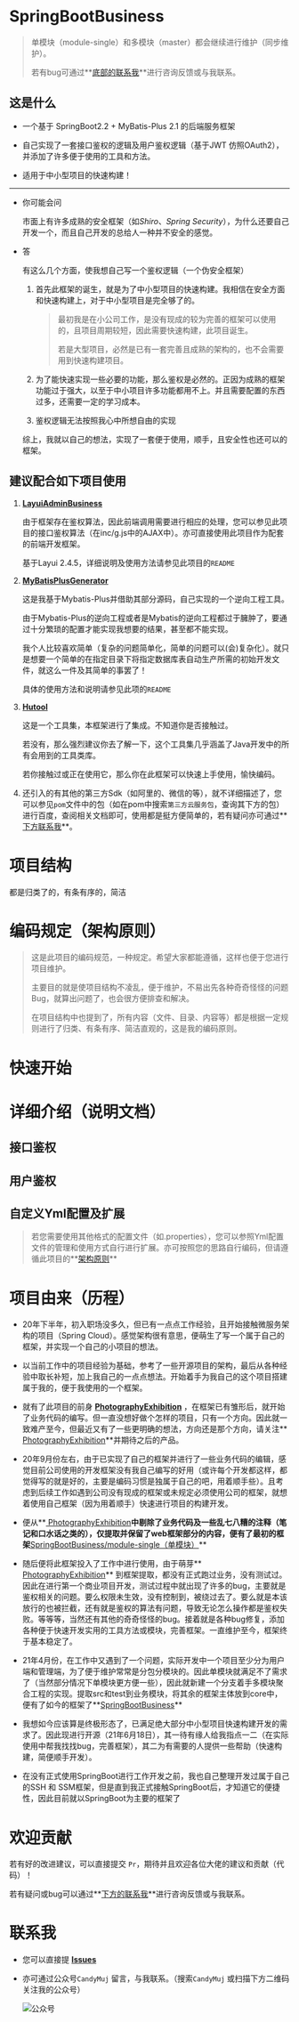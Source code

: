 # SpringBootBusiness

> 单模块（module-single）和多模块（master）都会继续进行维护（同步维护）。
>
> 若有bug可通过**[底部的联系我](#联系我)**进行咨询反馈或与我联系。



## 这是什么

* 一个基于 SpringBoot2.2 + MyBatis-Plus 2.1 的后端服务框架

* 自己实现了一套接口鉴权的逻辑及用户鉴权逻辑（基于JWT 仿照OAuth2），并添加了许多便于使用的工具和方法。

* 适用于中小型项目的快速构建！

---

* 你可能会问

  市面上有许多成熟的安全框架（如*Shiro*、*Spring Security*），为什么还要自己开发一个，而且自己开发的总给人一种并不安全的感觉。

* 答

  有这么几个方面，使我想自己写一个鉴权逻辑（一个伪安全框架）

  1. 首先此框架的诞生，就是为了中小型项目的快速构建。我相信在安全方面和快速构建上，对于中小型项目是完全够了的。

     > 最初我是在小公司工作，是没有现成的较为完善的框架可以使用的，且项目周期较短，因此需要快速构建，此项目诞生。
     >
     > 若是大型项目，必然是已有一套完善且成熟的架构的，也不会需要用到快速构建项目。

  2. 为了能快速实现一些必要的功能，那么鉴权是必然的。正因为成熟的框架功能过于强大，以至于中小项目许多功能都用不上。并且需要配置的东西过多，还需要一定的学习成本。
  
  3. 鉴权逻辑无法按照我心中所想自由的实现
  
  综上，我就以自己的想法，实现了一套便于使用，顺手，且安全性也还可以的框架。



## 建议配合如下项目使用

1. **[LayuiAdminBusiness](https://github.com/CandyMuj/LayuiAdminBusiness)**

   由于框架存在鉴权算法，因此前端调用需要进行相应的处理，您可以参见此项目的接口鉴权算法（在inc/g.js中的AJAX中）。亦可直接使用此项目作为配套的前端开发框架。

   基于Layui 2.4.5，详细说明及使用方法请参见此项目的`README`

2. **[MyBatisPlusGenerator](https://github.com/CandyMuj/MyBatisPlusGenerator)**

   这是我基于Mybatis-Plus并借助其部分源码，自己实现的一个逆向工程工具。

   由于Mybatis-Plus的逆向工程或者是Mybatis的逆向工程都过于臃肿了，要通过十分繁琐的配置才能实现我想要的结果，甚至都不能实现。

   我个人比较喜欢简单（复杂的问题简单化，简单的问题可以(会)复杂化）。就只是想要一个简单的在指定目录下将指定数据库表自动生产所需的初始开发文件，就这么一件及其简单的事罢了！

   具体的使用方法和说明请参见此项的`README`
   
3. **[Hutool](https://hutool.cn/docs)**

   这是一个工具集，本框架进行了集成。不知道你是否接触过。

   若没有，那么强烈建议你去了解一下，这个工具集几乎涵盖了Java开发中的所有会用到的工具类库。

   若你接触过或正在使用它，那么你在此框架可以快速上手使用，愉快编码。

4. 还引入的有其他的第三方Sdk（如阿里的、微信的等），就不详细描述了，您可以参见`pom`文件中的包（如在pom中搜索`第三方云服务包`，查询其下方的包）进行百度，查阅相关文档即可，使用都是挺方便简单的，若有疑问亦可通过**[下方联系我](#联系我)**。



# 项目结构

都是归类了的，有条有序的，简洁



# 编码规定（架构原则）

> 这是此项目的编码规范，一种规定。希望大家都能遵循，这样也便于您进行项目维护。
>
> 主要目的就是使项目结构不凌乱，便于维护，不易出先各种奇奇怪怪的问题Bug，就算出问题了，也会很方便排查和解决。
>
> 在项目结构中也提到了，所有内容（文件、目录、内容等）都是根据一定规则进行了归类、有条有序、简洁直观的，这是我的编码原则。





# 快速开始





# 详细介绍（说明文档）

## 接口鉴权



## 用户鉴权



## 自定义Yml配置及扩展

> 若您需要使用其他格式的配置文件（如.properties），您可以参照Yml配置文件的管理和使用方式自行进行扩展。亦可按照您的思路自行编码，但请遵循此项目的**[架构原则](#编码规定（架构原则）)**



# 项目由来（历程）

* 20年下半年，初入职场没多久，但已有一点点工作经验，且开始接触微服务架构的项目（Spring Cloud）。感觉架构很有意思，便萌生了写一个属于自己的框架，并实现一个自己的小项目的想法。
* 以当前工作中的项目经验为基础，参考了一些开源项目的架构，最后从各种经验中取长补短，加上我自己的一点点想法。开始着手为我自己的这个项目搭建属于我的，便于我使用的一个框架。
* 就有了此项目的前身 **[ PhotographyExhibition](https://github.com/CandyMuj/PhotographyExhibition)** ，在框架已有雏形后，就开始了业务代码的编写。但一直没想好做个怎样的项目，只有一个方向。因此就一致难产至今，但最近又有了一些更明确的想法，方向还是那个方向，请关注**[ PhotographyExhibition](https://github.com/CandyMuj/PhotographyExhibition)**并期待之后的产品。
* 20年9月份左右，由于已实现了自己的框架并进行了一些业务代码的编辑，感觉目前公司使用的开发框架没有我自己编写的好用（或许每个开发都这样，都觉得写的就是好的，主要是编码习惯是独属于自己的吧，用着顺手些）。且考虑到后续工作如遇到公司没有现成的框架或未规定必须使用公司的框架，就想着使用自己框架（因为用着顺手）快速进行项目的构建开发。
* 便从**[ PhotographyExhibition](https://github.com/CandyMuj/PhotographyExhibition)**中剔除了业务代码及一些乱七八糟的注释（笔记和口水话之类的），仅提取并保留了web框架部分的内容，便有了最初的框架**[SpringBootBusiness/module-single（单模块）](https://github.com/CandyMuj/SpringBootBusiness/tree/module-single)**
* 随后便将此框架投入了工作中进行使用，由于萌芽**[ PhotographyExhibition](https://github.com/CandyMuj/PhotographyExhibition)** 到框架提取，都没有正式跑过业务，没有测试过。因此在进行第一个商业项目开发，测试过程中就出现了许多的bug，主要就是鉴权相关的问题。要么权限未生效，没有控制到，被绕过去了。要么就是本该放行的也被拦截，还有就是鉴权的算法有问题，导致无论怎么操作都是鉴权失败。等等等，当然还有其他的奇奇怪怪的bug。接着就是各种bug修复，添加各种便于快速开发实用的工具方法或模块，完善框架。一直维护至今，框架终于基本稳定了。
* 21年4月份，在工作中又遇到了一个问题，实际开发中一个项目至少分为用户端和管理端，为了便于维护常常是分包分模块的。因此单模块就满足不了需求了（当然部分情况下单模块更方便一些），因此就新建一个分支着手多模块聚合工程的实现。提取src和test到业务模块，将其余的框架主体放到core中，便有了如今的框架了**[SpringBootBusiness](https://github.com/CandyMuj/SpringBootBusiness)**

* 我想如今应该算是终极形态了，已满足绝大部分中小型项目快速构建开发的需求了。因此现进行开源（21年6月18日），其一待有缘人给我指点一二（在实际使用中帮我找找bug，完善框架），其二为有需要的人提供一些帮助（快速构建，简便顺手开发）。

* 在没有正式使用SpringBoot进行工作开发之前，我也自己整理开发过属于自己的SSH 和 SSM框架，但是直到我正式接触SpringBoot后，才知道它的便捷性，因此目前就以SpringBoot为主要的框架了



# 欢迎贡献

若有好的改进建议，可以直接提交 `Pr`，期待并且欢迎各位大佬的建议和贡献（代码）！

若有疑问或bug可以通过**[下方的联系我](#联系我)**进行咨询反馈或与我联系。



# 联系我

* 您可以直接提 **[Issues](https://github.com/CandyMuj/SpringBootBusiness/issues)**

* 亦可通过公众号`CandyMuj` 留言，与我联系。（搜索`CandyMuj` 或扫描下方二维码 关注我的公众号）

  ![公众号]()

